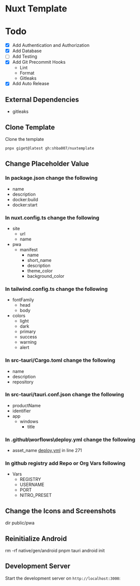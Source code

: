 # Nuxt Template

# Todo

- [x] Add Authentication and Authorization
- [x] Add Database
- [ ] Add Testing
- [x] Add Git Precommit Hooks
  - Lint
  - Format
  - Gitleaks
- [x] Add Auto Release

## External Dependencies

- gitleaks

## Clone Template

Clone the template

```bash
pnpx giget@latest gh:shba007/nuxtemplate
```

## Change Placeholder Value

### In package.json change the following

- name
- description
- docker:build
- docker:start

### In nuxt.config.ts change the following

- site
  - url
  - name
- pwa
  - manifest
    - name
    - short_name
    - description
    - theme_color
    - background_color

### In tailwind.config.ts change the following

- fontFamily
  - head
  - body
- colors
  - light
  - dark
  - primary
  - success
  - warning
  - alert

### In src-tauri/Cargo.toml change the following

- name
- description
- repository

### In src-tauri/tauri.conf.json change the following

- productName
- identifier
- app
  - windows
    - title

### In .github\worflows\deploy.yml change the following

- asset_name [deploy.yml](.github/workflows/deploy.yml) in line 271

### In github registry add Repo or Org Vars following

- Vars
  - REGISTRY
  - USERNAME
  - PORT
  - NITRO_PRESET

## Change the Icons and Screenshots

dir public/pwa

## Reinitialize Android

rm -rf native/gen/android
pnpm tauri android init

## Development Server

Start the development server on `http://localhost:3000`:
